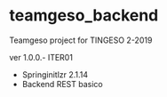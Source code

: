 # teamgeso_backend
Teamgeso project for TINGESO 2-2019


ver 1.0.0.- ITER01
- Springinitlzr 2.1.14
- Backend REST basico

